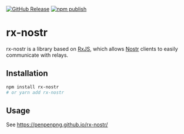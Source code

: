 [![GitHub Release](https://img.shields.io/github/release/penpenpng/rx-nostr?style=flat)](https://github.com/penpenpng/rx-nostr/releases)
[![npm publish](https://github.com/penpenpng/rx-nostr/actions/workflows/npm-publish.yml/badge.svg)](https://github.com/penpenpng/rx-nostr/actions/workflows/npm-publish.yml)

# rx-nostr

rx-nostr is a library based on [RxJS](https://rxjs.dev/), which allows [Nostr](https://nostr.com/) clients to easily communicate with relays.

## Installation

```sh
npm install rx-nostr
# or yarn add rx-nostr
```

## Usage

See https://penpenpng.github.io/rx-nostr/
